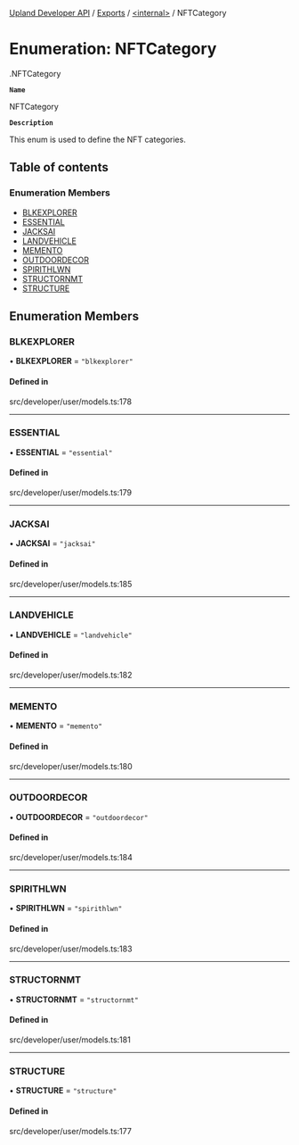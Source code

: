 [Upland Developer API](../README.md) / [Exports](../modules.md) / [<internal\>](../modules/internal_.md) / NFTCategory

# Enumeration: NFTCategory

[<internal>](../modules/internal_.md).NFTCategory

**`Name`**

NFTCategory

**`Description`**

This enum is used to define the NFT categories.

## Table of contents

### Enumeration Members

- [BLKEXPLORER](internal_.NFTCategory.md#blkexplorer)
- [ESSENTIAL](internal_.NFTCategory.md#essential)
- [JACKSAI](internal_.NFTCategory.md#jacksai)
- [LANDVEHICLE](internal_.NFTCategory.md#landvehicle)
- [MEMENTO](internal_.NFTCategory.md#memento)
- [OUTDOORDECOR](internal_.NFTCategory.md#outdoordecor)
- [SPIRITHLWN](internal_.NFTCategory.md#spirithlwn)
- [STRUCTORNMT](internal_.NFTCategory.md#structornmt)
- [STRUCTURE](internal_.NFTCategory.md#structure)

## Enumeration Members

### BLKEXPLORER

• **BLKEXPLORER** = ``"blkexplorer"``

#### Defined in

src/developer/user/models.ts:178

___

### ESSENTIAL

• **ESSENTIAL** = ``"essential"``

#### Defined in

src/developer/user/models.ts:179

___

### JACKSAI

• **JACKSAI** = ``"jacksai"``

#### Defined in

src/developer/user/models.ts:185

___

### LANDVEHICLE

• **LANDVEHICLE** = ``"landvehicle"``

#### Defined in

src/developer/user/models.ts:182

___

### MEMENTO

• **MEMENTO** = ``"memento"``

#### Defined in

src/developer/user/models.ts:180

___

### OUTDOORDECOR

• **OUTDOORDECOR** = ``"outdoordecor"``

#### Defined in

src/developer/user/models.ts:184

___

### SPIRITHLWN

• **SPIRITHLWN** = ``"spirithlwn"``

#### Defined in

src/developer/user/models.ts:183

___

### STRUCTORNMT

• **STRUCTORNMT** = ``"structornmt"``

#### Defined in

src/developer/user/models.ts:181

___

### STRUCTURE

• **STRUCTURE** = ``"structure"``

#### Defined in

src/developer/user/models.ts:177
